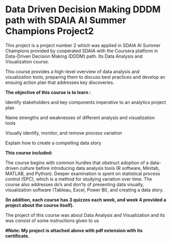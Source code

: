 # Data Driven Decision Making DDDM path with SDAIA AI Summer Champions Project2
This project is a project number 2 which was applied in SDAIA AI Summer Champions provided by cooperated SDAIA with the Coursera platform in Data-Driven Decision Making (DDDM) path. 
Its Data Analysis and Visualization course. <br>

This course provides a high-level overview of data analysis and visualization tools, preparing them to discuss best practices and develop an ensuing action plan that addresses key discoveries. 
<br>

**The objective of this course is to learn :**

Identify stakeholders and key components imperative to an analytics project plan

Name strengths and weaknesses of different analysis and visualization tools  

Visually identify, monitor, and remove process variation

Explain how to create a compelling data story  

**This course included:**

The course begins with common hurdles that obstruct adoption of a data-driven culture before introducing data analysis tools (R software, Minitab, MATLAB, and Python). Deeper examination is spent on statistical process control (SPC), which is a method for studying variation over time. The course also addresses do’s and don’ts of presenting data visually, visualization software (Tableau, Excel, Power BI), and creating a data story. 


**(In addition, each course has 3 quizzes each week, and week 4 provided a project about the course itself).**


The project of this course was about Data Analysis and Visualization and its was consist of some instructions given to us

**#Note: My project is attached above with pdf extension with its certificate.**

